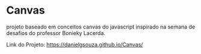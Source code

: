 # Canvas
projeto baseado em conceitos canvas do javascript inspirado na semana de desafios do professor Bonieky Lacerda.

Link do Projeto: https://danielgsouza.github.io/Canvas/

